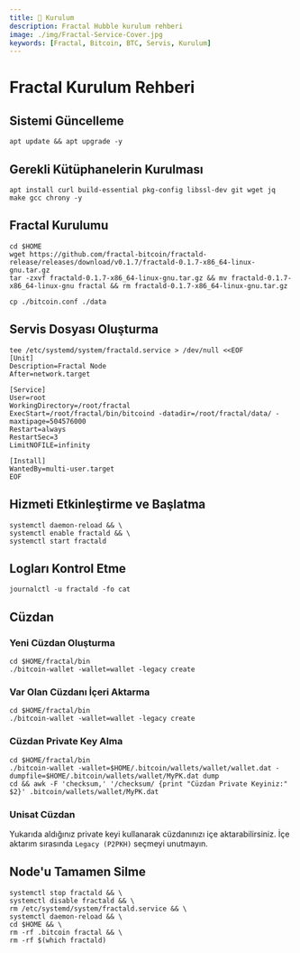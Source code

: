 ```yaml
---
title: 💾 Kurulum
description: Fractal Hubble kurulum rehberi
image: ./img/Fractal-Service-Cover.jpg
keywords: [Fractal, Bitcoin, BTC, Servis, Kurulum]
---
```


# Fractal Kurulum Rehberi 

## Sistemi Güncelleme
```shell
apt update && apt upgrade -y
```

## Gerekli Kütüphanelerin Kurulması
```shell
apt install curl build-essential pkg-config libssl-dev git wget jq make gcc chrony -y
```

## Fractal Kurulumu
```shell
cd $HOME
wget https://github.com/fractal-bitcoin/fractald-release/releases/download/v0.1.7/fractald-0.1.7-x86_64-linux-gnu.tar.gz
tar -zxvf fractald-0.1.7-x86_64-linux-gnu.tar.gz && mv fractald-0.1.7-x86_64-linux-gnu fractal && rm fractald-0.1.7-x86_64-linux-gnu.tar.gz 
```

```shell
cp ./bitcoin.conf ./data
```

## Servis Dosyası Oluşturma
```shell
tee /etc/systemd/system/fractald.service > /dev/null <<EOF
[Unit]
Description=Fractal Node
After=network.target

[Service]
User=root
WorkingDirectory=/root/fractal
ExecStart=/root/fractal/bin/bitcoind -datadir=/root/fractal/data/ -maxtipage=504576000
Restart=always
RestartSec=3
LimitNOFILE=infinity

[Install]
WantedBy=multi-user.target
EOF
```

## Hizmeti Etkinleştirme ve Başlatma
```shell
systemctl daemon-reload && \
systemctl enable fractald && \
systemctl start fractald
```

## Logları Kontrol Etme
```shell
journalctl -u fractald -fo cat
```

## Cüzdan

### Yeni Cüzdan Oluşturma
```shell
cd $HOME/fractal/bin
./bitcoin-wallet -wallet=wallet -legacy create
```

### Var Olan Cüzdanı İçeri Aktarma
```shell
cd $HOME/fractal/bin
./bitcoin-wallet -wallet=wallet -legacy create
```

### Cüzdan Private Key Alma
```shell
cd $HOME/fractal/bin
./bitcoin-wallet -wallet=$HOME/.bitcoin/wallets/wallet/wallet.dat -dumpfile=$HOME/.bitcoin/wallets/wallet/MyPK.dat dump
cd && awk -F 'checksum,' '/checksum/ {print "Cüzdan Private Keyiniz:" $2}' .bitcoin/wallets/wallet/MyPK.dat
```

### Unisat Cüzdan

Yukarıda aldığınız private keyi kullanarak cüzdanınızı içe aktarabilirsiniz. İçe aktarım sırasında `Legacy (P2PKH)` seçmeyi unutmayın.

## Node'u Tamamen Silme
```shell
systemctl stop fractald && \
systemctl disable fractald && \
rm /etc/systemd/system/fractald.service && \
systemctl daemon-reload && \
cd $HOME && \
rm -rf .bitcoin fractal && \
rm -rf $(which fractald)
```